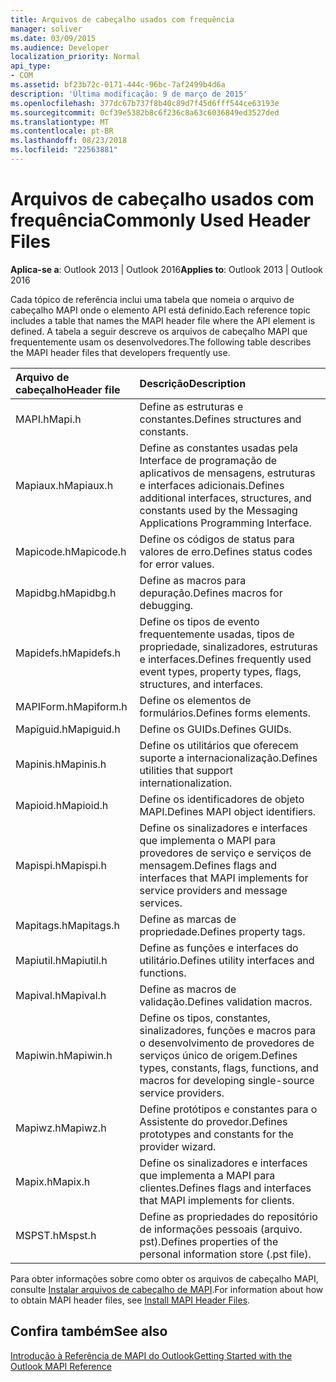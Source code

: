 ```yaml
---
title: Arquivos de cabeçalho usados com frequência
manager: soliver
ms.date: 03/09/2015
ms.audience: Developer
localization_priority: Normal
api_type:
- COM
ms.assetid: bf23b72c-0171-444c-96bc-7af2499b4d6a
description: 'Última modificação: 9 de março de 2015'
ms.openlocfilehash: 377dc67b737f8b40c89d7f45d6fff544ce63193e
ms.sourcegitcommit: 0cf39e5382b8c6f236c8a63c6036849ed3527ded
ms.translationtype: MT
ms.contentlocale: pt-BR
ms.lasthandoff: 08/23/2018
ms.locfileid: "22563881"
---
```

# <a name="commonly-used-header-files"></a><span data-ttu-id="9c4be-103">Arquivos de cabeçalho usados com frequência</span><span class="sxs-lookup"><span data-stu-id="9c4be-103">Commonly Used Header Files</span></span>

  
  
<span data-ttu-id="9c4be-104">**Aplica-se a**: Outlook 2013 | Outlook 2016</span><span class="sxs-lookup"><span data-stu-id="9c4be-104">**Applies to**: Outlook 2013 | Outlook 2016</span></span> 
  
<span data-ttu-id="9c4be-105">Cada tópico de referência inclui uma tabela que nomeia o arquivo de cabeçalho MAPI onde o elemento API está definido.</span><span class="sxs-lookup"><span data-stu-id="9c4be-105">Each reference topic includes a table that names the MAPI header file where the API element is defined.</span></span> <span data-ttu-id="9c4be-106">A tabela a seguir descreve os arquivos de cabeçalho MAPI que frequentemente usam os desenvolvedores.</span><span class="sxs-lookup"><span data-stu-id="9c4be-106">The following table describes the MAPI header files that developers frequently use.</span></span>
  
|<span data-ttu-id="9c4be-107">**Arquivo de cabeçalho**</span><span class="sxs-lookup"><span data-stu-id="9c4be-107">**Header file**</span></span>|<span data-ttu-id="9c4be-108">**Descrição**</span><span class="sxs-lookup"><span data-stu-id="9c4be-108">**Description**</span></span>|
|:-----|:-----|
|<span data-ttu-id="9c4be-109">MAPI.h</span><span class="sxs-lookup"><span data-stu-id="9c4be-109">Mapi.h</span></span>  <br/> |<span data-ttu-id="9c4be-110">Define as estruturas e constantes.</span><span class="sxs-lookup"><span data-stu-id="9c4be-110">Defines structures and constants.</span></span>  <br/> |
|<span data-ttu-id="9c4be-111">Mapiaux.h</span><span class="sxs-lookup"><span data-stu-id="9c4be-111">Mapiaux.h</span></span>  <br/> |<span data-ttu-id="9c4be-112">Define as constantes usadas pela Interface de programação de aplicativos de mensagens, estruturas e interfaces adicionais.</span><span class="sxs-lookup"><span data-stu-id="9c4be-112">Defines additional interfaces, structures, and constants used by the Messaging Applications Programming Interface.</span></span>  <br/> |
|<span data-ttu-id="9c4be-113">Mapicode.h</span><span class="sxs-lookup"><span data-stu-id="9c4be-113">Mapicode.h</span></span>  <br/> |<span data-ttu-id="9c4be-114">Define os códigos de status para valores de erro.</span><span class="sxs-lookup"><span data-stu-id="9c4be-114">Defines status codes for error values.</span></span>  <br/> |
|<span data-ttu-id="9c4be-115">Mapidbg.h</span><span class="sxs-lookup"><span data-stu-id="9c4be-115">Mapidbg.h</span></span>  <br/> |<span data-ttu-id="9c4be-116">Define as macros para depuração.</span><span class="sxs-lookup"><span data-stu-id="9c4be-116">Defines macros for debugging.</span></span>  <br/> |
|<span data-ttu-id="9c4be-117">Mapidefs.h</span><span class="sxs-lookup"><span data-stu-id="9c4be-117">Mapidefs.h</span></span>  <br/> |<span data-ttu-id="9c4be-118">Define os tipos de evento frequentemente usadas, tipos de propriedade, sinalizadores, estruturas e interfaces.</span><span class="sxs-lookup"><span data-stu-id="9c4be-118">Defines frequently used event types, property types, flags, structures, and interfaces.</span></span>  <br/> |
|<span data-ttu-id="9c4be-119">MAPIForm.h</span><span class="sxs-lookup"><span data-stu-id="9c4be-119">Mapiform.h</span></span>  <br/> |<span data-ttu-id="9c4be-120">Define os elementos de formulários.</span><span class="sxs-lookup"><span data-stu-id="9c4be-120">Defines forms elements.</span></span>  <br/> |
|<span data-ttu-id="9c4be-121">Mapiguid.h</span><span class="sxs-lookup"><span data-stu-id="9c4be-121">Mapiguid.h</span></span>  <br/> |<span data-ttu-id="9c4be-122">Define os GUIDs.</span><span class="sxs-lookup"><span data-stu-id="9c4be-122">Defines GUIDs.</span></span>  <br/> |
|<span data-ttu-id="9c4be-123">Mapinis.h</span><span class="sxs-lookup"><span data-stu-id="9c4be-123">Mapinis.h</span></span>  <br/> |<span data-ttu-id="9c4be-124">Define os utilitários que oferecem suporte a internacionalização.</span><span class="sxs-lookup"><span data-stu-id="9c4be-124">Defines utilities that support internationalization.</span></span>  <br/> |
|<span data-ttu-id="9c4be-125">Mapioid.h</span><span class="sxs-lookup"><span data-stu-id="9c4be-125">Mapioid.h</span></span>  <br/> |<span data-ttu-id="9c4be-126">Define os identificadores de objeto MAPI.</span><span class="sxs-lookup"><span data-stu-id="9c4be-126">Defines MAPI object identifiers.</span></span>  <br/> |
|<span data-ttu-id="9c4be-127">Mapispi.h</span><span class="sxs-lookup"><span data-stu-id="9c4be-127">Mapispi.h</span></span>  <br/> |<span data-ttu-id="9c4be-128">Define os sinalizadores e interfaces que implementa o MAPI para provedores de serviço e serviços de mensagem.</span><span class="sxs-lookup"><span data-stu-id="9c4be-128">Defines flags and interfaces that MAPI implements for service providers and message services.</span></span>  <br/> |
|<span data-ttu-id="9c4be-129">Mapitags.h</span><span class="sxs-lookup"><span data-stu-id="9c4be-129">Mapitags.h</span></span>  <br/> |<span data-ttu-id="9c4be-130">Define as marcas de propriedade.</span><span class="sxs-lookup"><span data-stu-id="9c4be-130">Defines property tags.</span></span>  <br/> |
|<span data-ttu-id="9c4be-131">Mapiutil.h</span><span class="sxs-lookup"><span data-stu-id="9c4be-131">Mapiutil.h</span></span>  <br/> |<span data-ttu-id="9c4be-132">Define as funções e interfaces do utilitário.</span><span class="sxs-lookup"><span data-stu-id="9c4be-132">Defines utility interfaces and functions.</span></span>  <br/> |
|<span data-ttu-id="9c4be-133">Mapival.h</span><span class="sxs-lookup"><span data-stu-id="9c4be-133">Mapival.h</span></span>  <br/> |<span data-ttu-id="9c4be-134">Define as macros de validação.</span><span class="sxs-lookup"><span data-stu-id="9c4be-134">Defines validation macros.</span></span>  <br/> |
|<span data-ttu-id="9c4be-135">Mapiwin.h</span><span class="sxs-lookup"><span data-stu-id="9c4be-135">Mapiwin.h</span></span>  <br/> |<span data-ttu-id="9c4be-136">Define os tipos, constantes, sinalizadores, funções e macros para o desenvolvimento de provedores de serviços único de origem.</span><span class="sxs-lookup"><span data-stu-id="9c4be-136">Defines types, constants, flags, functions, and macros for developing single-source service providers.</span></span>  <br/> |
|<span data-ttu-id="9c4be-137">Mapiwz.h</span><span class="sxs-lookup"><span data-stu-id="9c4be-137">Mapiwz.h</span></span>  <br/> |<span data-ttu-id="9c4be-138">Define protótipos e constantes para o Assistente do provedor.</span><span class="sxs-lookup"><span data-stu-id="9c4be-138">Defines prototypes and constants for the provider wizard.</span></span>  <br/> |
|<span data-ttu-id="9c4be-139">Mapix.h</span><span class="sxs-lookup"><span data-stu-id="9c4be-139">Mapix.h</span></span>  <br/> |<span data-ttu-id="9c4be-140">Define os sinalizadores e interfaces que implementa a MAPI para clientes.</span><span class="sxs-lookup"><span data-stu-id="9c4be-140">Defines flags and interfaces that MAPI implements for clients.</span></span>  <br/> |
|<span data-ttu-id="9c4be-141">MSPST.h</span><span class="sxs-lookup"><span data-stu-id="9c4be-141">Mspst.h</span></span>  <br/> |<span data-ttu-id="9c4be-142">Define as propriedades do repositório de informações pessoais (arquivo. pst).</span><span class="sxs-lookup"><span data-stu-id="9c4be-142">Defines properties of the personal information store (.pst file).</span></span>  <br/> |
   
<span data-ttu-id="9c4be-143">Para obter informações sobre como obter os arquivos de cabeçalho MAPI, consulte [Instalar arquivos de cabeçalho de MAPI](how-to-install-mapi-header-files.md).</span><span class="sxs-lookup"><span data-stu-id="9c4be-143">For information about how to obtain MAPI header files, see [Install MAPI Header Files](how-to-install-mapi-header-files.md).</span></span>
  
## <a name="see-also"></a><span data-ttu-id="9c4be-144">Confira também</span><span class="sxs-lookup"><span data-stu-id="9c4be-144">See also</span></span>



[<span data-ttu-id="9c4be-145">Introdução à Referência de MAPI do Outlook</span><span class="sxs-lookup"><span data-stu-id="9c4be-145">Getting Started with the Outlook MAPI Reference</span></span>](getting-started-with-the-outlook-mapi-reference.md)

